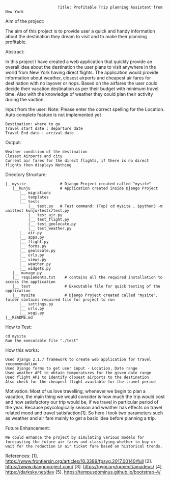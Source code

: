                            Title: Profitable Trip planning Assistant from New York 

Aim of the project:

  The aim of this project is to provide user a quick and handy information about the destination they dream to visit and to make their planning profitable.

Abstract:
    
   In this project I have created a web application that quickly provide an overall idea about the destination the user plans to visit anywhere in the world from New York having direct flights. The application would provide information about weather, closest airports and cheapest air fares for destination with no layover or hops. Based on the airfares the user could decide their vacation destination as per their budget with minimum travel time. Also with the knowledge of weather they could plan their activity during the vaction.


Input from the user:
Note: Please enter the correct spelling for the Location. Auto complete feature is not implemented yet   
    
    Destination: where to go
    Travel start date : departure date 
    Travel End date : arrival date
    
Output:
   
    Weather condition of the destination
    Closest Airports and city
    Current air fares for the direct flights, if there is no direct flights then displays Nothing
    

Directory Structure:

    |__mysite               # Django Project created called "mysite"
       |__kunju             # Application created inside Django Project
          |__ migrations
          |__ templates
          |__ tests
              |__ test.py   # Test command: (Top) cd mysite , $python3 -m unittest kunju/tests/test.py
              |__ test_air.py
              |__ test_flight.py
              |__ test_geolocate.py
              |__ test_weather.py
          |__ air.py
          |__ apps.py
          |__ flight.py
          |__ forms.py
          |__ geolocate.py
          |__ urls.py
          |__ views.py
          |__ weather.py
          |__ widgets.py
       |__ manage.py 
       |__ requiements.txt    # contains all the required installation to access the application 
       |__ test               # Executable file for quick testing of the application
       |__ mysite             # Django Project created called "mysite", folder contains required file for project to run
          |__ settings.py
          |__ urls.py
          |__ wsgi.py
    |__README.md
    
How to Test:
   
    cd mysite
    Run the executable file "./test"

How this works:
    
    Used Django 2.1.7 framework to create web application for travel recommendation
    Used Django forms to get user input - Location, Date range
    Used weather API to obtain temperatures for the given date range
    Used flight API to identify closest airports to the destination  
    Also check for the cheapest flight available for the travel period
    
Motivation:
    Most of us love travelling, whenever we begin to plan a vacation, the main thing we would consider is how much the trip would cost and how satisfactory our trip would be, if we travel in particular period of the year. Because psycologically season and weather has effects on travel related mood and travel satisfaction[1]. So here I took two parameters such as weather and air fare mainly to get a basic idea before planning a trip.


Future Enhancement:
    
    We could enhance the project by simulating various models for forecasting the future air fares and classifying whether to buy or wait for the reduction in air ticket fare based on historical trends. 
    
References:
[1]. https://www.frontiersin.org/articles/10.3389/fpsyg.2017.00140/full
[2]. https://www.djangoproject.com/
[3]. https://pypi.org/project/amadeus/
[4]. https://darksky.net/dev
[5]. https://tempusdominus.github.io/bootstrap-4/

  
